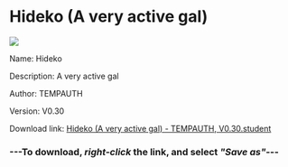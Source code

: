 # Hideko (A very active gal)

<img src = "https://raw.githubusercontent.com/Arbiter1223/Daigaku-Gurashi-Custom-Students/master/Students/Files/Hideko%20(A%20very%20active%20gal).png">

Name: Hideko

Description: A very active gal

Author: TEMPAUTH

Version: V0.30

Download link: <a href="https://raw.githubusercontent.com/Arbiter1223/Daigaku-Gurashi-Custom-Students/master/Students/Files/Hideko%20(A%20very%20active%20gal)%20-%20TEMPAUTH%2C%20V0.30.student">Hideko (A very active gal) - TEMPAUTH, V0.30.student</a>

### ---**To download, _right-click_ the link, and select _"Save as"_**---

